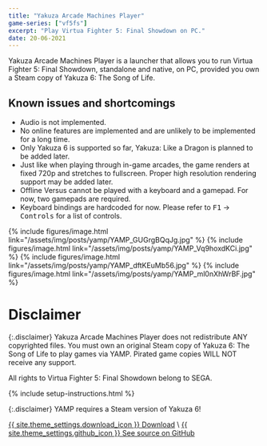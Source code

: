 ```yaml
---
title: "Yakuza Arcade Machines Player"
game-series: ["vf5fs"]
excerpt: "Play Virtua Fighter 5: Final Showdown on PC."
date: 20-06-2021
---
```


Yakuza Arcade Machines Player is a launcher that allows you to run Virtua Fighter 5: Final Showdown,
standalone and native, on PC, provided you own a Steam copy of Yakuza 6: The Song of Life.

## Known issues and shortcomings

* Audio is not implemented.
* No online features are implemented and are unlikely to be implemented for a long time.
* Only Yakuza 6 is supported so far, Yakuza: Like a Dragon is planned to be added later.
* Just like when playing through in-game arcades, the game renders at fixed 720p and stretches to fullscreen. Proper high resolution rendering support may be added later.
* Offline Versus cannot be played with a keyboard and a gamepad. For now, two gamepads are required.
* Keyboard bindings are hardcoded for now. Please refer to <kbd>F1</kbd> &rarr; <kbd><samp>Controls</samp></kbd> for a list of controls.

<div class="media-container small">
{% include figures/image.html link="/assets/img/posts/yamp/YAMP_GUGrgBQqJg.jpg" %}
{% include figures/image.html link="/assets/img/posts/yamp/YAMP_Vq9hoxdKCi.jpg" %}
{% include figures/image.html link="/assets/img/posts/yamp/YAMP_dftKEuMb56.jpg" %}
{% include figures/image.html link="/assets/img/posts/yamp/YAMP_ml0nXhWrBF.jpg" %}
</div>

# Disclaimer

{:.disclaimer}
Yakuza Arcade Machines Player does not redistribute ANY copyrighted files.
You must own an original Steam copy of Yakuza 6: The Song of Life to play games via YAMP.
Pirated game copies WILL NOT receive any support.

All rights to Virtua Fighter 5: Final Showdown belong to SEGA.

{% include setup-instructions.html %}

{:.disclaimer}
YAMP requires a Steam version of Yakuza 6!

<a href="https://github.com/CookiePLMonster/YAMP/releases/latest/download/YAMP.zip" class="button" role="button">{{ site.theme_settings.download_icon }} Download</a> \\
<a href="https://github.com/CookiePLMonster/YAMP" class="button github" role="button" target="_blank">{{ site.theme_settings.github_icon }} See source on GitHub</a>